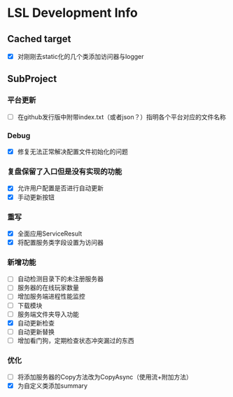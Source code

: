 ﻿# LSL Development Info

## Cached target

 - [x] 对刚刚去static化的几个类添加访问器与logger

## SubProject

### 平台更新
 - [ ] 在github发行版中附带index.txt（或者json？）指明各个平台对应的文件名称

### Debug
 - [x] 修复无法正常解决配置文件初始化的问题

### 复盘保留了入口但是没有实现的功能
 - [x] 允许用户配置是否进行自动更新
 - [x] 手动更新按钮

### 重写
 - [x] 全面应用ServiceResult
 - [x] 将配置服务类字段设置为访问器

### 新增功能
 - [ ] 自动检测目录下的未注册服务器
 - [ ] 服务器的在线玩家数量
 - [ ] 增加服务端进程性能监控
 - [ ] 下载模块
 - [ ] 服务端文件夹导入功能
 - [x] 自动更新检查
 - [ ] 自动更新替换
 - [ ] 增加看门狗，定期检查状态冲突漏过的东西

### 优化
 - [ ] 将添加服务器的Copy方法改为CopyAsync（使用流+附加方法）
 - [x] 为自定义类添加summary